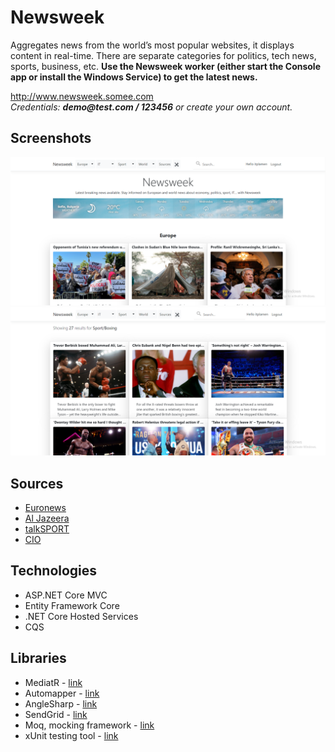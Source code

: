 # Newsweek

Aggregates news from the world’s most popular websites, it displays content in real-time. There are separate categories for politics, tech news, sports, business, etc. **Use the Newsweek worker (either start the Console app or install the Windows Service) to get the latest news.**

http://www.newsweek.somee.com 
<br />
*Credentials: **demo<span>@test</span>.com / 123456** or create your own account.*

## Screenshots
![Screenshot_1](assets/Screenshot_1.png)
![Screenshot_2](assets/Screenshot_2.png)

## Sources

* [Euronews](https://www.euronews.com)
* [Al Jazeera](https://www.aljazeera.com)
* [talkSPORT](https://talksport.com)
* [CIO](https://www.cio.com)

## Technologies

* ASP.NET Core MVC 
* Entity Framework Core
* .NET Core Hosted Services
* CQS

## Libraries

* MediatR - [link](https://github.com/jbogard/MediatR)
* Automapper - [link](https://github.com/AutoMapper/AutoMapper)
* AngleSharp - [link](https://github.com/AngleSharp/AngleSharp)
* SendGrid - [link](https://sendgrid.com/)
* Moq, mocking framework - [link](https://github.com/moq/moq4)
* xUnit testing tool - [link](https://github.com/xunit/xunit)
